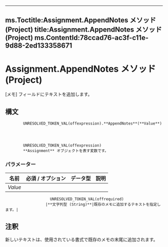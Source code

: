 

---
ms.Toctitle:Assignment.AppendNotes メソッド (Project)
title:Assignment.AppendNotes メソッド (Project)
ms.ContentId:78ccad76-ac3f-c11e-9d88-2ed133358671
---
# Assignment.AppendNotes メソッド (Project)




[メモ] フィールドにテキストを追加します。

## 構文

            UNRESOLVED_TOKEN_VAL(offexpression).**AppendNotes**(**Value**)




            UNRESOLVED_TOKEN_VAL(offexpression)
            **Assignment** オブジェクトを表す変数です。

### パラメーター

|**名前**|**必須 / オプション**|**データ型**|**説明**|
|---|---|---|---|
|*Value*|
                        UNRESOLVED_TOKEN_VAL(offrequired)
                      |**文字列型 (String)**|既存のメモに追加するテキストを指定します。|





## 注釈
新しいテキストは、使用されている書式で既存のメモの末尾に追加されます。




